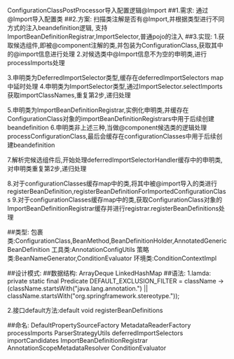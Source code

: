 ConfigurationClassPostProcessor导入配置逻辑@Import
##1.需求:
通过@Import导入配置类
##2.方案:
扫描类注解是否有@Import,并根据类型进行不同方式的注入beandefinition逻辑,
支持ImportBeanDefinitionRegistrar,ImportSelector,普通pojo的注入
##3.实现:
1.获取候选组件,即被@component注解的类,并包装为ConfigurationClass,获取其中的@import信息进行处理
2.对候选类中@Import信息不为空的申明类,进行processImports处理

3.申明类为DeferredImportSelector类型,缓存在deferredImportSelectors map中延时处理
4.申明类为ImportSelector类型,通过ImportSelector.selectImports获取importClassNames,重复第2步,递归处理

5.申明类为ImportBeanDefinitionRegistrar,实例化申明类,并缓存在ConfigurationClass对象的importBeanDefinitionRegistrars中用于后续创建beandefinition
6.申明类非上述三种,当做@component候选类的逻辑处理processConfigurationClass,最后会缓存在configurationClasses中用于后续创建beandefinition

7.解析完候选组件后,开始处理deferredImportSelectorHandler缓存中的申明类,对申明类重复第2步,递归处理

8.对于configurationClasses缓存map中的类,将其中被@import导入的类进行registerBeanDefinition,registerBeanDefinitionForImportedConfigurationClass
9.对于configurationClasses缓存map中的类,获取ConfigurationClass对象的ImportBeanDefinitionRegistrar缓存并进行registrar.registerBeanDefinitions处理


##类型:
包裹类:ConfigurationClass,BeanMethod,BeanDefinitionHolder,AnnotatedGenericBeanDefinition
工具类:AnnotationConfigUtils
策略类:BeanNameGenerator,ConditionEvaluator
环境类:ConditionContextImpl

##设计模式:
##数据结构:
ArrayDeque
LinkedHashMap
##语法:
1.lamda:  private static final Predicate<String> DEFAULT_EXCLUSION_FILTER = className ->
			(className.startsWith("java.lang.annotation.") || className.startsWith("org.springframework.stereotype."));

2.接口default方法:default void registerBeanDefinitions

##命名:
DefaultPropertySourceFactory
MetadataReaderFactory
processImports
ParserStrategyUtils
deferredImportSelectors
importCandidates
ImportBeanDefinitionRegistrar
AnnotationScopeMetadataResolver
ConditionEvaluator